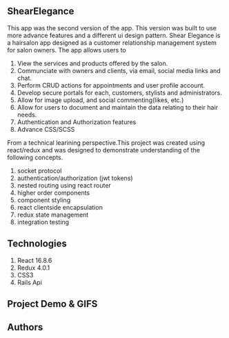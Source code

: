 ## ShearElegance

This app was the second version of the app. This version was built to use more advance features and a different ui design pattern. Shear Elegance is a hairsalon app designed as a customer relationship management system for salon owners. The app allows users to

1. View the services and products offered by the salon.
2. Communciate with owners and clients, via email, social media links and chat.
3. Perform CRUD actions for appointments and user profile account.
4. Develop secure portals for each, customers, stylists and administrators.
5. Allow for image upload, and social commenting(likes, etc.)
6. Allow for users to document and maintain the data relating to their hair needs.
7. Authentication and Authorization features
8. Advance CSS/SCSS

From a technical learining perspective.This project was created using react/redux and was designed to demonstrate understanding of the following concepts.

1. socket protocol
2. authentication/authorization (jwt tokens)
3. nested routing using react router
4. higher order components
5. component styling
6. react clientside encapsulation
7. redux state management
8. integration testing

## Technologies

1.  React 16.8.6
2.  Redux 4.0.1
3.  CSS3
4.  Rails Api

## Project Demo & GIFS

## Authors
